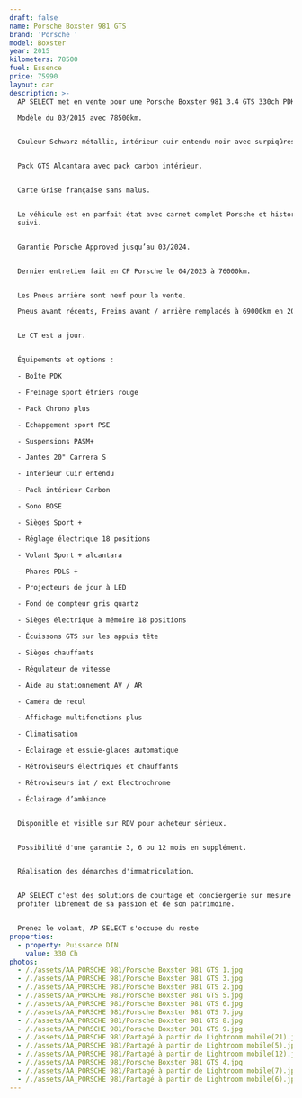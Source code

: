 ```yaml
---
draft: false
name: Porsche Boxster 981 GTS
brand: 'Porsche '
model: Boxster
year: 2015
kilometers: 78500
fuel: Essence
price: 75990
layout: car
description: >-
  AP SELECT met en vente pour une Porsche Boxster 981 3.4 GTS 330ch PDK.

  Modèle du 03/2015 avec 78500km.


  Couleur Schwarz métallic, intérieur cuir entendu noir avec surpiqûres blanche.


  Pack GTS Alcantara avec pack carbon intérieur.


  Carte Grise française sans malus.


  Le véhicule est en parfait état avec carnet complet Porsche et historique
  suivi.


  Garantie Porsche Approved jusqu’au 03/2024.


  Dernier entretien fait en CP Porsche le 04/2023 à 76000km.


  Les Pneus arrière sont neuf pour la vente.

  Pneus avant récents, Freins avant / arrière remplacés à 69000km en 2022.


  Le CT est a jour.


  Équipements et options :

  - Boîte PDK

  - Freinage sport étriers rouge

  - Pack Chrono plus

  - Echappement sport PSE

  - Suspensions PASM+

  - Jantes 20" Carrera S

  - Intérieur Cuir entendu

  - Pack intérieur Carbon

  - Sono BOSE

  - Sièges Sport +

  - Réglage électrique 18 positions

  - Volant Sport + alcantara

  - Phares PDLS +

  - Projecteurs de jour à LED

  - Fond de compteur gris quartz

  - Sièges électrique à mémoire 18 positions

  - Écuissons GTS sur les appuis tête

  - Sièges chauffants

  - Régulateur de vitesse

  - Aide au stationnement AV / AR

  - Caméra de recul

  - Affichage multifonctions plus

  - Climatisation

  - Éclairage et essuie-glaces automatique

  - Rétroviseurs électriques et chauffants

  - Rétroviseurs int / ext Electrochrome

  - Éclairage d’ambiance


  Disponible et visible sur RDV pour acheteur sérieux.


  Possibilité d'une garantie 3, 6 ou 12 mois en supplément.


  Réalisation des démarches d'immatriculation.


  AP SELECT c'est des solutions de courtage et conciergerie sur mesure pour
  profiter librement de sa passion et de son patrimoine.


  Prenez le volant, AP SELECT s'occupe du reste
properties:
  - property: Puissance DIN
    value: 330 Ch
photos:
  - /./assets/AA_PORSCHE 981/Porsche Boxster 981 GTS 1.jpg
  - /./assets/AA_PORSCHE 981/Porsche Boxster 981 GTS 3.jpg
  - /./assets/AA_PORSCHE 981/Porsche Boxster 981 GTS 2.jpg
  - /./assets/AA_PORSCHE 981/Porsche Boxster 981 GTS 5.jpg
  - /./assets/AA_PORSCHE 981/Porsche Boxster 981 GTS 6.jpg
  - /./assets/AA_PORSCHE 981/Porsche Boxster 981 GTS 7.jpg
  - /./assets/AA_PORSCHE 981/Porsche Boxster 981 GTS 8.jpg
  - /./assets/AA_PORSCHE 981/Porsche Boxster 981 GTS 9.jpg
  - /./assets/AA_PORSCHE 981/Partagé à partir de Lightroom mobile(21).jpg
  - /./assets/AA_PORSCHE 981/Partagé à partir de Lightroom mobile(5).jpg
  - /./assets/AA_PORSCHE 981/Partagé à partir de Lightroom mobile(12).jpg
  - /./assets/AA_PORSCHE 981/Porsche Boxster 981 GTS 4.jpg
  - /./assets/AA_PORSCHE 981/Partagé à partir de Lightroom mobile(7).jpg
  - /./assets/AA_PORSCHE 981/Partagé à partir de Lightroom mobile(6).jpg
---
```






